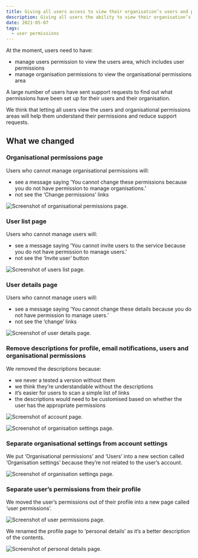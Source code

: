 ```yaml
---
title: Giving all users access to view their organisation’s users and permissions
description: Giving all users the ability to view their organisation’s users and permissions regardless of their own permissions
date: 2021-05-07
tags:
  - user permissions
---
```


At the moment, users need to have:

- manage users permission to view the users area, which includes user permissions
- manage organisation permissions to view the organisational permissions area

A large number of users have sent support requests to find out what permissions have been set up for their users and their organisation.

We think that letting all users view the users and organisational permissions areas will help them understand their permissions and reduce support requests.

## What we changed

### Organisational permissions page

Users who cannot manage organisational permissions will:

- see a message saying ‘You cannot change these permissions because you do not have permission to manage organisations.’
- not see the ‘Change permissions’ links

![Screenshot of organisational permissions page.](organisational-permissions.png)

### User list page

Users who cannot manage users will:

- see a message saying ‘You cannot invite users to the service because you do not have permission to manage users.’
- not see the ‘Invite user’ button

![Screenshot of users list page.](user-list.png)

### User details page

Users who cannot manage users will:

- see a message saying ‘You cannot change these details because you do not have permission to manage users.’
- not see the ‘change’ links

![Screenshot of user details page.](user-details.png)

### Remove descriptions for profile, email notifications, users and organisational permissions

We removed the descriptions because:

- we never a tested a version without them
- we think they’re understandable without the descriptions
- it’s easier for users to scan a simple list of links
- the descriptions would need to be customised based on whether the user has the appropriate permissions

![Screenshot of account page.](account.png)

![Screenshot of organisation settings page.](organisation-settings.png)

### Separate organisational settings from account settings

We put ‘Organisational permissions’ and ‘Users’ into a new section called ‘Organisation settings’ because they’re not related to the user’s account.

![Screenshot of organisation settings page.](organisation-settings.png)

### Separate user’s permissions from their profile

We moved the user’s permissions out of their profile into a new page called ‘user permissions’.

![Screenshot of user permissions page.](user-permissions.png)

We renamed the profile page to ‘personal details’ as it’s a better description of the contents.

![Screenshot of personal details page.](personal-details.png)
